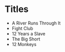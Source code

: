 # Titles

* A River Runs Through It
* Fight Club
* 12 Years a Slave
* The Big Short
* 12 Monkeys    
